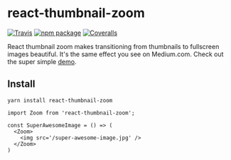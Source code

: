 # react-thumbnail-zoom

[![Travis][build-badge]][build]
[![npm package][npm-badge]][npm]
[![Coveralls][coveralls-badge]][coveralls]

React thumbnail zoom makes transitioning from thumbnails to fullscreen images beautiful. It's the same effect you see on Medium.com. Check out the super simple [demo](http://jagged-dinner.surge.sh/).

## Install
```
yarn install react-thumbnail-zoom
```

[build-badge]: https://img.shields.io/travis/user/repo/master.png?style=flat-square
[build]: https://travis-ci.org/user/repo

[npm-badge]: https://img.shields.io/npm/v/npm-package.png?style=flat-square
[npm]: https://www.npmjs.org/package/npm-package

[coveralls-badge]: https://img.shields.io/coveralls/user/repo/master.png?style=flat-square
[coveralls]: https://coveralls.io/github/user/repo

```
import Zoom from 'react-thumbnail-zoom';

const SuperAwesomeImage = () => (
  <Zoom>
    <img src='/super-awesome-image.jpg' />
  </Zoom>
)
```